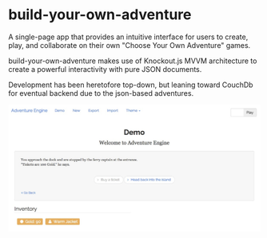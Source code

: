 build-your-own-adventure
=============
A single-page app that provides an intuitive interface for users to create, play, and collaborate on their own "Choose Your Own Adventure" games.

build-your-own-adventure makes use of Knockout.js MVVM architecture to create a powerful interactivity with pure JSON documents.

Development has been heretofore top-down, but leaning toward CouchDb for eventual backend due to the json-based adventures. 

![Play mode](/adventurescreen.jpg?raw=true "Play Mode")
